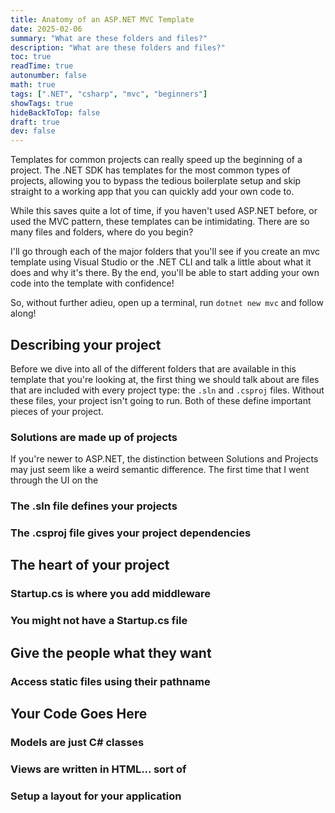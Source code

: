 ```yaml
---
title: Anatomy of an ASP.NET MVC Template
date: 2025-02-06
summary: "What are these folders and files?"
description: "What are these folders and files?"
toc: true
readTime: true
autonumber: false
math: true
tags: [".NET", "csharp", "mvc", "beginners"]
showTags: true
hideBackToTop: false
draft: true
dev: false
---
```


Templates for common projects can really speed up the beginning of a project. The .NET SDK has templates for the most common types of projects, allowing you to bypass the tedious boilerplate setup and skip straight to a working app that you can quickly add your own code to. 

While this saves quite a lot of time, if you haven't used ASP.NET before, or used the MVC pattern, these templates can be intimidating. There are so many files and folders, where do you begin? 

I'll go through each of the major folders that you'll see if you create an mvc template using Visual Studio or the .NET CLI and talk a little about what it does and why it's there. By the end, you'll be able to start adding your own code into the template with confidence!

So, without further adieu, open up a terminal, run `dotnet new mvc` and follow along!

## Describing your project

Before we dive into all of the different folders that are available in this template that you're looking at, the first thing we should talk about are files that are included with every project type: the `.sln` and `.csproj` files. Without these files, your project isn't going to run. Both of these define important pieces of your project.
### Solutions are made up of projects

If you're newer to ASP.NET, the distinction between Solutions and Projects may just seem like a weird semantic difference. The first time that I went through the UI on the 

### The .sln file defines your projects

### The .csproj file gives your project dependencies


## The heart of your project


### Startup.cs is where you add middleware

### You might not have a Startup.cs file


## Give the people what they want

### Access static files using their pathname


## Your Code Goes Here

### Models are just C# classes

### Views are written in HTML... sort of

### Setup a layout for your application
